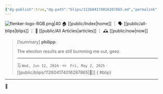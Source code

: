 ```yaml
---
{"dg-publish":true,"dg-path":"blips/112604174016287865.md","permalink":"/blips/112604174016287865/","title":"philipp on mastodon @ 2024-06-12"}
---
```



<div class="transclusion internal-embed is-loaded"><div class="markdown-embed">




![flenker-logo-RGB.png|40](/img/user/attachments/flenker-logo-RGB.png)
🏠 [[public/Index\|home]]  ⋮ 🗣️ [[public/all-blips\|blips]] ⋮  📝 [[public/All Articles\|articles]]  ⋮ 🕰️ [[public/now\|now]]


</div></div>


> [!summary] **philipp**:
>
> The election results are still bumming me out, geez.
> - - -
>
> 🗓️ <code>Wed, Jun 12, 2024</code>  · ✏️ <code> Fri, May 2, 2025</code>  · [[public/blips/112604174016287865\|🔗]]
{ #blip}


- - -

 👾

